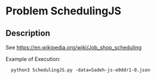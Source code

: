 # Problem SchedulingJS
## Description
See https://en.wikipedia.org/wiki/Job_shop_scheduling

Example of Execution:
```
  python3 SchedulingJS.py -data=Sadeh-js-e0ddr1-0.json
